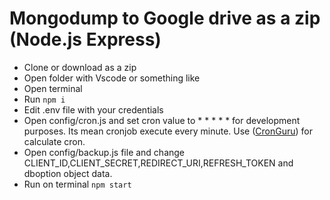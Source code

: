 # Mongodump to Google drive as a zip (Node.js Express)

- Clone or download as a zip
- Open folder with Vscode or something like 
- Open terminal
- Run `npm i`
- Edit .env file with your credentials
- Open config/cron.js and set cron value to * * * * * for development purposes. Its mean cronjob execute every minute.
Use ([CronGuru](https://crontab.guru/)) for calculate cron.
- Open config/backup.js file and change CLIENT_ID,CLIENT_SECRET,REDIRECT_URI,REFRESH_TOKEN and dboption object data.
- Run on terminal `npm start`

